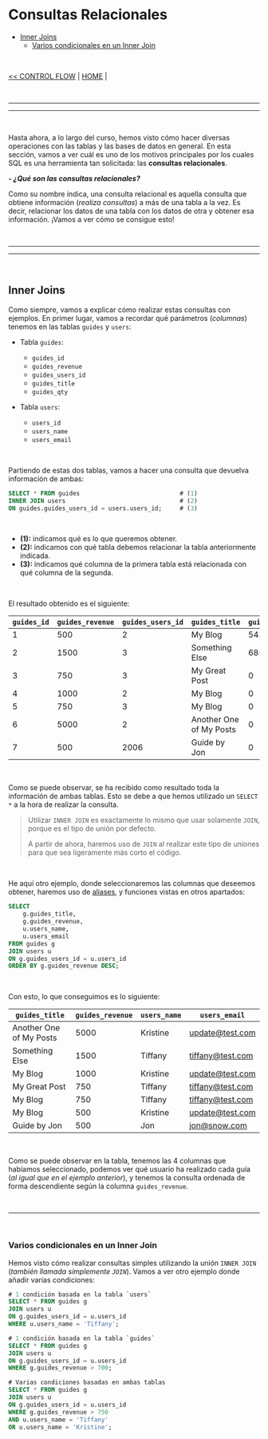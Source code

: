 # Consultas Relacionales

<div id='index'></div>

* [Inner Joins](#inner-joins)
    * [Varios condicionales en un Inner Join](#varios-condicionales-en-un-inner-join)


<br/>

[<< CONTROL FLOW](./05_control_flow.md#control-flow) | [HOME](../../README.md#devcamp) | 

<br/>

<hr/><hr/><br/>

Hasta ahora, a lo largo del curso, hemos visto cómo hacer diversas operaciones con las tablas y las bases de datos en general. En esta sección, vamos a ver cuál es uno de los motivos principales por los cuales SQL es una herramienta tan solicitada: las **consultas relacionales**.

***- ¿Qué son las consultas relacionales?***

Como su nombre indica, una consulta relacional es aquella consulta que obtiene información (*realiza consultas*) a más de una tabla a la vez. Es decir, relacionar los datos de una tabla con los datos de otra y obtener esa información. ¡Vamos a ver cómo se consigue esto!

<br/>

<hr/><hr/><br/>

## Inner Joins

Como siempre, vamos a explicar cómo realizar estas consultas con ejemplos. En primer lugar, vamos a recordar qué parámetros (*columnas*) tenemos en las tablas `guides` y `users`:

* Tabla `guides`:
    * `guides_id`
    * `guides_revenue`
    * `guides_users_id`
    * `guides_title`
    * `guides_qty`

* Tabla `users`:
    * `users_id`
    * `users_name`
    * `users_email`

<br/>

Partiendo de estas dos tablas, vamos a hacer una consulta que devuelva información de ambas:

```sql
SELECT * FROM guides							# (1)
INNER JOIN users								# (2)
ON guides.guides_users_id = users.users_id;		# (3)
```

<br/>

* **(1):** indicamos qué es lo que queremos obtener.
* **(2):** indicamos con qué tabla debemos relacionar la tabla anteriormente indicada.
* **(3):** indicamos qué columna de la primera tabla está relacionada con qué columna de la segunda.

<br/>

El resultado obtenido es el siguiente:

| `guides_id` | `guides_revenue` | `guides_users_id` | `guides_title`          | `guides_qty` | `users_id` | `users_names` | `users_email`    |
| ----------- | ---------------- | ----------------- | ----------------------- | ------------ | ---------- | ------------- | ---------------- |
| 1           | 500              | 2                 | My Blog                 | 543          | 2          | Kristine      | update@test.com  |
| 2           | 1500             | 3                 | Something Else          | 685          | 3          | Tiffany       | tiffany@test.com |
| 3           | 750              | 3                 | My Great Post           | 0            | 3          | Tiffany       | tiffany@test.com |
| 4           | 1000             | 2                 | My Blog                 | 0            | 2          | Kristine      | update@test.com  |
| 5           | 750              | 3                 | My Blog                 | 0            | 3          | Tiffany       | tiffany@test.com |
| 6           | 5000             | 2                 | Another One of My Posts | 0            | 2          | Kristine      | update@test.com  |
| 7           | 500              | 2006              | Guide by Jon            | 0            | 2006       | Jon           | jon@snow.com     |

<br/>

Como se puede observar, se ha recibido como resultado toda la información de ambas tablas. Esto se debe a que hemos utilizado un `SELECT *` a la hora de realizar la consulta.

> Utilizar `INNER JOIN` es exactamente lo mismo que usar solamente `JOIN`, porque es el tipo de unión por defecto.
>
> A partir de ahora, haremos uso de `JOIN` al realizar este tipo de uniones para que sea ligeramente más corto el código.

<br/>

He aquí otro ejemplo, donde seleccionaremos las columnas que deseemos obtener, haremos uso de [aliases](./05_control_flow#alias-en-tablas), y funciones vistas en otros apartados:

```sql
SELECT
	g.guides_title,
	g.guides_revenue,
	u.users_name,
	u.users_email
FROM guides g
JOIN users u
ON g.guides_users_id = u.users_id
ORDER BY g.guides_revenue DESC;
```

<br/>

Con esto, lo que conseguimos es lo siguiente:

| `guides_title`          | `guides_revenue` | `users_name` | `users_email`    |
| ----------------------- | ---------------- | ------------ | ---------------- |
| Another One of My Posts | 5000             | Kristine     | update@test.com  |
| Something Else          | 1500             | Tiffany      | tiffany@test.com |
| My Blog                 | 1000             | Kristine     | update@test.com  |
| My Great Post           | 750              | Tiffany      | tiffany@test.com |
| My Blog                 | 750              | Tiffany      | tiffany@test.com |
| My Blog                 | 500              | Kristine     | update@test.com  |
| Guide by Jon            | 500              | Jon          | jon@snow.com     |

<br/>

Como se puede observar en la tabla, tenemos las 4 columnas que habíamos seleccionado, podemos ver qué usuario ha realizado cada guía (*al igual que en el ejemplo anterior*), y tenemos la consulta ordenada de forma descendiente según la columna `guides_revenue`.

<br/>

<hr/><br/>

### Varios condicionales en un Inner Join

Hemos visto cómo realizar consultas simples utilizando la unión `INNER JOIN` (*también llamada simplemente `JOIN`*). Vamos a ver otro ejemplo donde añadir varias condiciones:

```sql
# 1 condición basada en la tabla `users`
SELECT * FROM guides g
JOIN users u
ON g.guides_users_id = u.users_id
WHERE u.users_name = 'Tiffany';

# 1 condición basada en la tabla `guides`
SELECT * FROM guides g
JOIN users u
ON g.guides_users_id = u.users_id
WHERE g.guides_revenue > 700;

# Varias condiciones basadas en ambas tablas
SELECT * FROM guides g
JOIN users u
ON g.guides_users_id = u.users_id
WHERE g.guides_revenue > 750
AND u.users_name = 'Tiffany'
OR u.users_name = 'Kristine';
```

